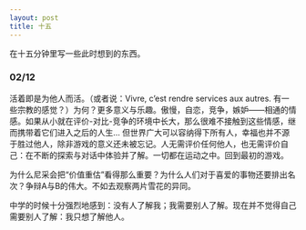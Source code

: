 ```yaml
---
layout: post
title: 十五
---
```

在十五分钟里写一些此时想到的东西。

### 02/12
活着即是为他人而活。（或者说：Vivre, c’est rendre services aux autres. 有一些宗教的感觉？）为何？更多意义与乐趣。傲慢，自恋，竞争，嫉妒——相通的情感。如果从小就在评价-对比-竞争的环境中长大，那么很难不接触到这些情感，继而携带着它们进入之后的人生… 但世界广大可以容纳得下所有人，幸福也并不源于胜过他人，除非游戏的意义还未被忘记。人无需评价任何他人，也无需评价自己：在不断的探索与对话中体验并了解。一切都在运动之中。回到最初的游戏。

为什么尼采会把“价值重估”看得那么重要？为什么人们对于喜爱的事物还要排出名次？争辩A与B的伟大。不如去观察两片雪花的异同。

中学的时候十分强烈地感到：没有人了解我；我需要别人了解。现在并不觉得自己需要别人了解：我只想了解他人。
